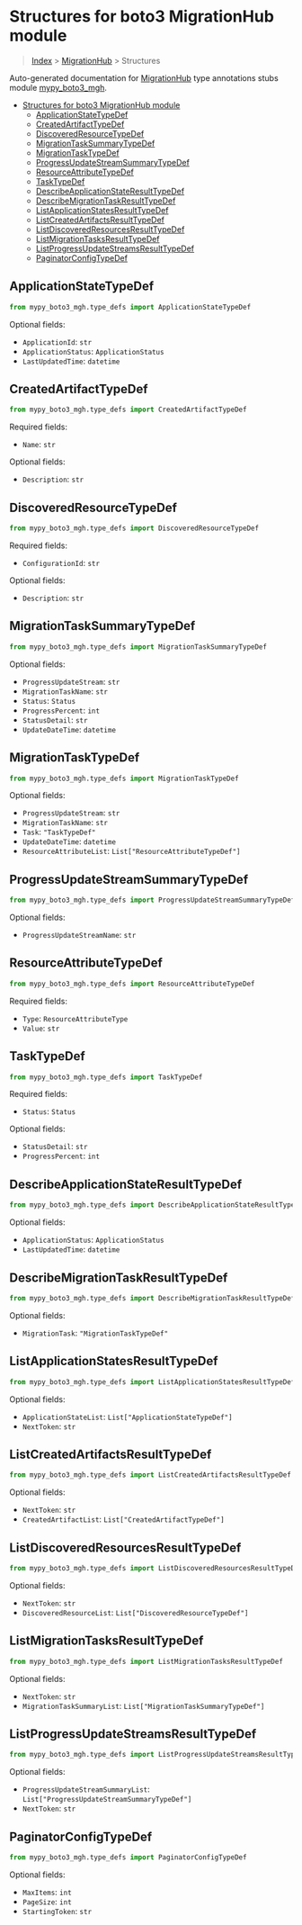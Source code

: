 # Structures for boto3 MigrationHub module

> [Index](../index.md) > [MigrationHub](./index.md) > Structures

Auto-generated documentation for [MigrationHub](https://boto3.amazonaws.com/v1/documentation/api/latest/reference/services/mgh.html#MigrationHub)
type annotations stubs module [mypy_boto3_mgh](https://pypi.org/project/mypy-boto3-mgh/).

- [Structures for boto3 MigrationHub module](#structures-for-boto3-migrationhub-module)
  - [ApplicationStateTypeDef](#applicationstatetypedef)
  - [CreatedArtifactTypeDef](#createdartifacttypedef)
  - [DiscoveredResourceTypeDef](#discoveredresourcetypedef)
  - [MigrationTaskSummaryTypeDef](#migrationtasksummarytypedef)
  - [MigrationTaskTypeDef](#migrationtasktypedef)
  - [ProgressUpdateStreamSummaryTypeDef](#progressupdatestreamsummarytypedef)
  - [ResourceAttributeTypeDef](#resourceattributetypedef)
  - [TaskTypeDef](#tasktypedef)
  - [DescribeApplicationStateResultTypeDef](#describeapplicationstateresulttypedef)
  - [DescribeMigrationTaskResultTypeDef](#describemigrationtaskresulttypedef)
  - [ListApplicationStatesResultTypeDef](#listapplicationstatesresulttypedef)
  - [ListCreatedArtifactsResultTypeDef](#listcreatedartifactsresulttypedef)
  - [ListDiscoveredResourcesResultTypeDef](#listdiscoveredresourcesresulttypedef)
  - [ListMigrationTasksResultTypeDef](#listmigrationtasksresulttypedef)
  - [ListProgressUpdateStreamsResultTypeDef](#listprogressupdatestreamsresulttypedef)
  - [PaginatorConfigTypeDef](#paginatorconfigtypedef)

## ApplicationStateTypeDef

```python
from mypy_boto3_mgh.type_defs import ApplicationStateTypeDef
```




Optional fields:
- `ApplicationId`: `str`
- `ApplicationStatus`: `ApplicationStatus`
- `LastUpdatedTime`: `datetime`


## CreatedArtifactTypeDef

```python
from mypy_boto3_mgh.type_defs import CreatedArtifactTypeDef
```


Required fields:
- `Name`: `str`



Optional fields:
- `Description`: `str`


## DiscoveredResourceTypeDef

```python
from mypy_boto3_mgh.type_defs import DiscoveredResourceTypeDef
```


Required fields:
- `ConfigurationId`: `str`



Optional fields:
- `Description`: `str`


## MigrationTaskSummaryTypeDef

```python
from mypy_boto3_mgh.type_defs import MigrationTaskSummaryTypeDef
```




Optional fields:
- `ProgressUpdateStream`: `str`
- `MigrationTaskName`: `str`
- `Status`: `Status`
- `ProgressPercent`: `int`
- `StatusDetail`: `str`
- `UpdateDateTime`: `datetime`


## MigrationTaskTypeDef

```python
from mypy_boto3_mgh.type_defs import MigrationTaskTypeDef
```




Optional fields:
- `ProgressUpdateStream`: `str`
- `MigrationTaskName`: `str`
- `Task`: `"TaskTypeDef"`
- `UpdateDateTime`: `datetime`
- `ResourceAttributeList`: `List["ResourceAttributeTypeDef"]`


## ProgressUpdateStreamSummaryTypeDef

```python
from mypy_boto3_mgh.type_defs import ProgressUpdateStreamSummaryTypeDef
```




Optional fields:
- `ProgressUpdateStreamName`: `str`


## ResourceAttributeTypeDef

```python
from mypy_boto3_mgh.type_defs import ResourceAttributeTypeDef
```


Required fields:
- `Type`: `ResourceAttributeType`
- `Value`: `str`




## TaskTypeDef

```python
from mypy_boto3_mgh.type_defs import TaskTypeDef
```


Required fields:
- `Status`: `Status`



Optional fields:
- `StatusDetail`: `str`
- `ProgressPercent`: `int`


## DescribeApplicationStateResultTypeDef

```python
from mypy_boto3_mgh.type_defs import DescribeApplicationStateResultTypeDef
```




Optional fields:
- `ApplicationStatus`: `ApplicationStatus`
- `LastUpdatedTime`: `datetime`


## DescribeMigrationTaskResultTypeDef

```python
from mypy_boto3_mgh.type_defs import DescribeMigrationTaskResultTypeDef
```




Optional fields:
- `MigrationTask`: `"MigrationTaskTypeDef"`


## ListApplicationStatesResultTypeDef

```python
from mypy_boto3_mgh.type_defs import ListApplicationStatesResultTypeDef
```




Optional fields:
- `ApplicationStateList`: `List["ApplicationStateTypeDef"]`
- `NextToken`: `str`


## ListCreatedArtifactsResultTypeDef

```python
from mypy_boto3_mgh.type_defs import ListCreatedArtifactsResultTypeDef
```




Optional fields:
- `NextToken`: `str`
- `CreatedArtifactList`: `List["CreatedArtifactTypeDef"]`


## ListDiscoveredResourcesResultTypeDef

```python
from mypy_boto3_mgh.type_defs import ListDiscoveredResourcesResultTypeDef
```




Optional fields:
- `NextToken`: `str`
- `DiscoveredResourceList`: `List["DiscoveredResourceTypeDef"]`


## ListMigrationTasksResultTypeDef

```python
from mypy_boto3_mgh.type_defs import ListMigrationTasksResultTypeDef
```




Optional fields:
- `NextToken`: `str`
- `MigrationTaskSummaryList`: `List["MigrationTaskSummaryTypeDef"]`


## ListProgressUpdateStreamsResultTypeDef

```python
from mypy_boto3_mgh.type_defs import ListProgressUpdateStreamsResultTypeDef
```




Optional fields:
- `ProgressUpdateStreamSummaryList`: `List["ProgressUpdateStreamSummaryTypeDef"]`
- `NextToken`: `str`


## PaginatorConfigTypeDef

```python
from mypy_boto3_mgh.type_defs import PaginatorConfigTypeDef
```




Optional fields:
- `MaxItems`: `int`
- `PageSize`: `int`
- `StartingToken`: `str`


